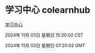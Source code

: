 # 学习中心 colearnhub
[学习中心](http://219.139.197.74:56308/colearnhub/)

2024年 11月 03日 星期日 15:20:02 CST

2024年 11月 03日 星期日 07:20:02 GMT
